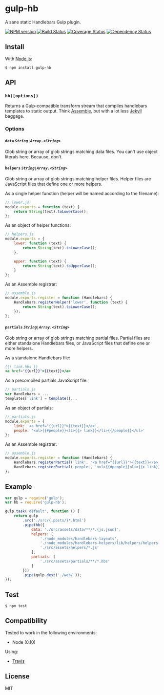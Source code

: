 # gulp-hb

A sane static Handlebars Gulp plugin.

[![NPM version](https://badge.fury.io/js/gulp-hb.png)](http://badge.fury.io/js/gulp-hb)
[![Build Status](https://travis-ci.org/shannonmoeller/gulp-hb.png?branch=master)](https://travis-ci.org/shannonmoeller/gulp-hb)
[![Coverage Status](https://coveralls.io/repos/shannonmoeller/gulp-hb/badge.png?branch=master)](https://coveralls.io/r/shannonmoeller/gulp-hb?branch=master)
[![Dependency Status](https://david-dm.org/shannonmoeller/gulp-hb.png?theme=shields.io)](https://david-dm.org/shannonmoeller/gulp-hb)

## Install

With [Node.js](http://nodejs.org):

    $ npm install gulp-hb

## API

### `hb([options])`

Returns a Gulp-compatible transform stream that compiles handlebars templates to static output. Think [Assemble](http://assemble.io/), but with a lot less [Jekyll](http://jekyllrb.com/) baggage.

### Options

#### `data` _`String|Array.<String>`_

Glob string or array of glob strings matching data files. You can't use object literals here. Because, don't.

#### `helpers` _`String|Array.<String>`_

Glob string or array of glob strings matching helper files. Helper files are JavaScript files that define one or more helpers.

As a single helper function (helper will be named according to the filename):

```js
// lower.js
module.exports = function (text) {
    return String(text).toLowerCase();
};
```

As an object of helper functions:

```js
// helpers.js
module.exports = {
    lower: function (text) {
        return String(text).toLowerCase();
    },

    upper: function (text) {
        return String(text).toUpperCase();
    }
};
```

As an Assemble registrar:

```js
// assemble.js
module.exports.register = function (Handlebars) {
    Handlebars.registerHelper('lower', function (text) {
        return String(text).toLowerCase();
    });
};
```

#### `partials` _`String|Array.<String>`_

Glob string or array of glob strings matching partial files. Partial files are either standalone Handlebars files, or JavaScript files that define one or more helpers.

As a standalone Handlebars file:

```handlebars
{{! link.hbs }}
<a href="{{url}}">{{text}}</a>
```

As a precompiled partials JavaScript file:

```js
// partials.js
var Handlebars = ...
templates['link'] = template({...
```

As an object of partials:

```js
// partials.js
module.exports = {
    link: '<a href="{{url}}">{{text}}</a>',
    people: '<ul>{{#people}}<li>{{> link}}</li>{{/people}}</ul>'
};
```

As an Assemble registrar:

```js
// assemble.js
module.exports.register = function (Handlebars) {
    Handlebars.registerPartial('link', '<a href="{{url}}">{{text}}</a>');
    Handlebars.registerPartial('people', '<ul>{{#people}}<li>{{> link}}</li>{{/people}}</ul>');
};
```

## Example

```js
var gulp = require('gulp');
var hb = require('gulp-hb');

gulp.task('default', function () {
    return gulp
        .src('./src/{,posts/}*.html')
        .pipe(hb({
            data: './src/assets/data/**/*.{js,json}',
            helpers: [
                './node_modules/handlebars-layouts',
                './node_modules/handlebars-helpers/lib/helpers/helpers-{dates,math}.js'
                './src/assets/helpers/*.js'
            ],
            partials: [
                './src/assets/partials/**/*.hbs'
            ]
        }))
        .pipe(gulp.dest('./web/'));
});
```

## Test

```
$ npm test
```

## Compatibility

Tested to work in the following environments:

- Node (0.10)

Using:

- [Travis](https://travis-ci.org/shannonmoeller/gulp-hb)

## License

MIT
